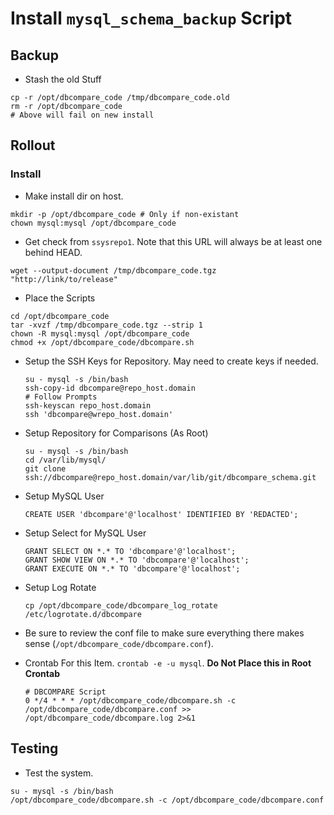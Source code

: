 # Install `mysql_schema_backup` Script

## Backup

* Stash the old Stuff

```
cp -r /opt/dbcompare_code /tmp/dbcompare_code.old
rm -r /opt/dbcompare_code
# Above will fail on new install
```

## Rollout 

### Install

* Make install dir on host.

```
mkdir -p /opt/dbcompare_code # Only if non-existant
chown mysql:mysql /opt/dbcompare_code
```

* Get check from `ssysrepo1`. Note that this URL will always be at least one behind HEAD.

```
wget --output-document /tmp/dbcompare_code.tgz "http://link/to/release"
```

* Place the Scripts

```
cd /opt/dbcompare_code
tar -xvzf /tmp/dbcompare_code.tgz --strip 1
chown -R mysql:mysql /opt/dbcompare_code
chmod +x /opt/dbcompare_code/dbcompare.sh
```

* Setup the SSH Keys for Repository. May need to create keys if needed.

	```
	su - mysql -s /bin/bash
	ssh-copy-id dbcompare@repo_host.domain
	# Follow Prompts
	ssh-keyscan repo_host.domain
	ssh 'dbcompare@wrepo_host.domain'
	```

* Setup Repository for Comparisons (As Root)

	```
	su - mysql -s /bin/bash
	cd /var/lib/mysql/
	git clone ssh://dbcompare@repo_host.domain/var/lib/git/dbcompare_schema.git
	```

* Setup MySQL User

	```
	CREATE USER 'dbcompare'@'localhost' IDENTIFIED BY 'REDACTED';
	```

* Setup Select for MySQL User

	```
	GRANT SELECT ON *.* TO 'dbcompare'@'localhost';
	GRANT SHOW VIEW ON *.* TO 'dbcompare'@'localhost';
	GRANT EXECUTE ON *.* TO 'dbcompare'@'localhost';
	```

* Setup Log Rotate

	```
	cp /opt/dbcompare_code/dbcompare_log_rotate /etc/logrotate.d/dbcompare
	```

* Be sure to review the conf file to make sure everything there makes sense (`/opt/dbcompare_code/dbcompare.conf`).

* Crontab For this Item. `crontab -e -u mysql`. **Do Not Place this in Root Crontab**

	```
	# DBCOMPARE Script
	0 */4 * * * /opt/dbcompare_code/dbcompare.sh -c /opt/dbcompare_code/dbcompare.conf >> /opt/dbcompare_code/dbcompare.log 2>&1
	```

## Testing

* Test the system.

```
su - mysql -s /bin/bash
/opt/dbcompare_code/dbcompare.sh -c /opt/dbcompare_code/dbcompare.conf 
```
